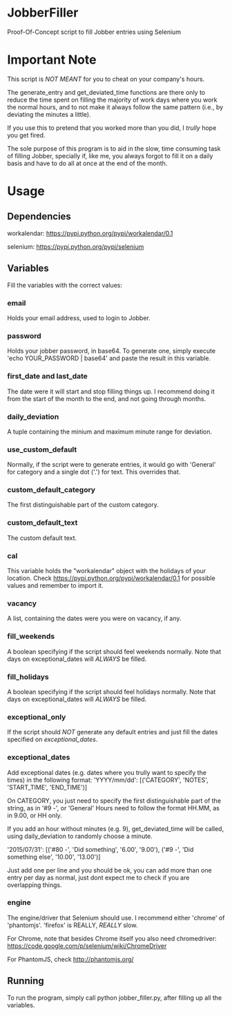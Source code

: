 # JobberFiller
Proof-Of-Concept script to fill Jobber entries using Selenium

# Important Note
This script is *NOT MEANT* for you to cheat on your company's hours. 

The generate_entry and get_deviated_time functions are there only to reduce the time spent on filling the majority of work days where you work the normal hours, and to not make it always follow the same pattern (i.e., by deviating the minutes a little).

If you use this to pretend that you worked more than you did, I *trully* hope you get fired.

The sole purpose of this program is to aid in the slow, time consuming task of filling Jobber, specially if, like me, you always forgot to fill it on a daily basis and have to do all at once at the end of the month.

# Usage

## Dependencies

workalendar: https://pypi.python.org/pypi/workalendar/0.1

selenium: https://pypi.python.org/pypi/selenium


## Variables

Fill the variables with the correct values:


### email
Holds your email address, used to login to Jobber.

### password
Holds your jobber password, in base64. To generate one, simply execute 'echo YOUR_PASSWORD | base64' and paste the result in this variable.

### first_date and last_date
The date were it will start and stop filling things up. I recommend doing it from the start of the month to the end, and not going through months.

### daily_deviation
A tuple containing the minium and maximum minute range for deviation.

### use_custom_default
Normally, if the script were to generate entries, it would go with 'General' for category and a single dot ('.') for text. This overrides that.

### custom_default_category
The first distinguishable part of the custom category.

### custom_default_text
The custom default text.

### cal
This variable holds the "workalendar" object with the holidays of your location. Check https://pypi.python.org/pypi/workalendar/0.1 for possible values and remember to import it.

### vacancy
A list, containing the dates were you were on vacancy, if any.

### fill_weekends
A boolean specifying if the script should feel weekends normally. Note that days on exceptional_dates will *ALWAYS* be filled.

### fill_holidays
A boolean specifying if the script should feel holidays normally. Note that days on exceptional_dates will *ALWAYS* be filled.

### exceptional_only
If the script should *NOT* generate any default entries and just fill the dates specified on *exceptional_dates*.

### exceptional_dates
Add exceptional dates (e.g. dates where you trully want to specify the times) in the following format:
'YYYY/mm/dd': [('CATEGORY', 'NOTES', 'START_TIME', 'END_TIME')]

On CATEGORY, you just need to specify the first distinguishable part of the string, as in '#9 -', or 'General'
Hours need to follow the format HH.MM, as in 9.00, or HH only.

If you add an hour without minutes (e.g. 9), get_deviated_time will be called, using daily_deviation to randomly choose a minute.

'2015/07/31': [('#80 -', 'Did something', '6.00', '9.00'), ('#9 -', 'Did something else', '10.00', '13.00')]

Just add one per line and you should be ok, you can add more than one entry per day as normal, just dont expect me to check if you are overlapping things.

### engine
The engine/driver that Selenium should use. I recommend either 'chrome' of 'phantomjs'. 'firefox' is REALLY, *REALLY* slow.

For Chrome, note that besides Chrome itself you also need chromedriver: https://code.google.com/p/selenium/wiki/ChromeDriver

For PhantomJS, check http://phantomjs.org/

## Running

To run the program, simply call python jobber_filler.py, after filling up all the variables.








